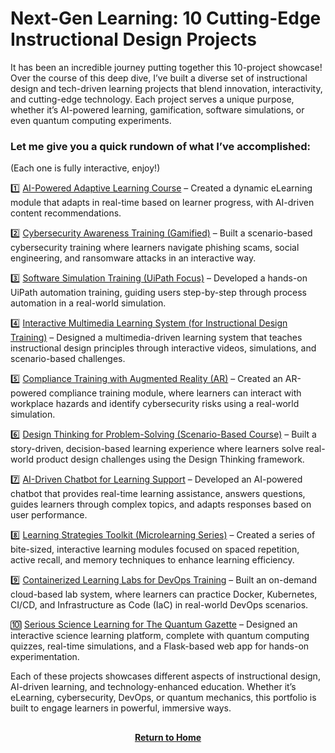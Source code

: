 # Next-Gen Learning: 10 Cutting-Edge Instructional Design Projects

It has been an incredible journey putting together this 10-project showcase! Over the course of this deep dive, I’ve built a diverse set of instructional design and tech-driven learning projects that blend innovation, interactivity, and cutting-edge technology. Each project serves a unique purpose, whether it’s AI-powered learning, gamification, software simulations, or even quantum computing experiments.

<h3>Let me give you a quick rundown of what I’ve accomplished:</h3>

(Each one is fully interactive, enjoy!)

1️⃣ [AI-Powered Adaptive Learning Course](https://github.com/rlangc/rlangc/blob/main/Instructional%20Design/10%20Project%20Showcase/AI-Powered%20Adaptive%20Learning%20Course/AI-Powered%20Adaptive%20Learning%20Course.md) – Created a dynamic eLearning module that adapts in real-time based on learner progress, with AI-driven content recommendations.

2️⃣ [Cybersecurity Awareness Training (Gamified)](https://github.com/rlangc/rlangc/blob/main/Instructional%20Design/10%20Project%20Showcase/Cybersecurity%20Awareness%20Training%20/Cybersecurity%20Awareness%20Training%20(Gamified).md) – Built a scenario-based cybersecurity training where learners navigate phishing scams, social engineering, and ransomware attacks in an interactive way.

3️⃣ [Software Simulation Training (UiPath Focus)](https://github.com/rlangc/rlangc/blob/main/Instructional%20Design/10%20Project%20Showcase/Software%20Simulation%20Training/Software%20Simulation%20Training%3A%20UiPath.md) – Developed a hands-on UiPath automation training, guiding users step-by-step through process automation in a real-world simulation.

4️⃣ [Interactive Multimedia Learning System (for Instructional Design Training)](https://github.com/rlangc/rlangc/blob/main/Instructional%20Design/10%20Project%20Showcase/Interactive%20Multimedia%20Learning%20System/Interactive%20Multimedia%20Learning%20System%20(for%20Instructional%20Design%20Training).md) – Designed a multimedia-driven learning system that teaches instructional design principles through interactive videos, simulations, and scenario-based challenges.

5️⃣ [Compliance Training with Augmented Reality (AR)](https://github.com/rlangc/rlangc/blob/main/Instructional%20Design/10%20Project%20Showcase/Compliance%20Training%20with%20Augmented%20Reality/Compliance%20Training%20with%20Augmented%20Reality%20(AR).md) – Created an AR-powered compliance training module, where learners can interact with workplace hazards and identify cybersecurity risks using a real-world simulation.

6️⃣ [Design Thinking for Problem-Solving (Scenario-Based Course)](https://github.com/rlangc/rlangc/blob/main/Instructional%20Design/10%20Project%20Showcase/Design%20Thinking%20for%20Problem-Solving/Design%20Thinking%20for%20Problem-Solving%20(Scenario-Based%20Course).md) – Built a story-driven, decision-based learning experience where learners solve real-world product design challenges using the Design Thinking framework.

7️⃣ [AI-Driven Chatbot for Learning Support](https://github.com/rlangc/rlangc/blob/main/Instructional%20Design/10%20Project%20Showcase/AI-Driven%20Chatbot%20for%20Learning%20Support/AI-Driven%20Chatbot%20for%20Learning%20Support.md) – Developed an AI-powered chatbot that provides real-time learning assistance, answers questions, guides learners through complex topics, and adapts responses based on user performance.

8️⃣ [Learning Strategies Toolkit (Microlearning Series)](https://github.com/rlangc/rlangc/blob/main/Instructional%20Design/10%20Project%20Showcase/Learning%20Strategies%20Toolkit/Learning%20Strategies%20Toolkit%20(Microlearning%20Series).md) – Created a series of bite-sized, interactive learning modules focused on spaced repetition, active recall, and memory techniques to enhance learning efficiency.

9️⃣ [Containerized Learning Labs for DevOps Training](https://github.com/rlangc/rlangc/blob/main/Instructional%20Design/10%20Project%20Showcase/Containerized%20Learning%20Labs%20for%20DevOps%20Training/Containerized%20Learning%20Labs%20for%20DevOps%20Training.md) – Built an on-demand cloud-based lab system, where learners can practice Docker, Kubernetes, CI/CD, and Infrastructure as Code (IaC) in real-world DevOps scenarios.

🔟 [Serious Science Learning for The Quantum Gazette](https://github.com/rlangc/rlangc/blob/main/Instructional%20Design/10%20Project%20Showcase/Serious%20Science%20Learning/Serious%20Science%20Learning%20(for%20The%20Quantum%20Gazette).md) – Designed an interactive science learning platform, complete with quantum computing quizzes, real-time simulations, and a Flask-based web app for hands-on experimentation.

Each of these projects showcases different aspects of instructional design, AI-driven learning, and technology-enhanced education. Whether it’s eLearning, cybersecurity, DevOps, or quantum mechanics, this portfolio is built to engage learners in powerful, immersive ways.

<h2></h2>
<p align="center">
  <a href="https://github.com/rlangc"><b>Return to Home</b></a>
